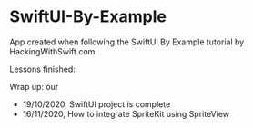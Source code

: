 # SwiftUI-By-Example
App created when following the SwiftUI By Example tutorial by HackingWithSwift.com.

Lessons finished:

Wrap up: our 
* 19/10/2020, SwiftUI project is complete
* 16/11/2020, How to integrate SpriteKit using SpriteView
